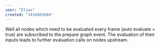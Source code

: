 ```yaml
---
user: "Elias"
created: "1416865684"
---
```


Well all nodes which need to be evaluated every frame (auto evaluate = true) are subscribed to the prepare graph event. The evaluation of their inputs leads to further evaluation calls on nodes upstream.
